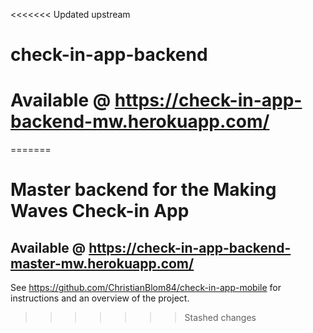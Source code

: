 <<<<<<< Updated upstream
# check-in-app-backend
# Available @ https://check-in-app-backend-mw.herokuapp.com/
=======
# Master backend for the Making Waves Check-in App
## Available @ https://check-in-app-backend-master-mw.herokuapp.com/
See https://github.com/ChristianBlom84/check-in-app-mobile for instructions and an overview of the project.
>>>>>>> Stashed changes
